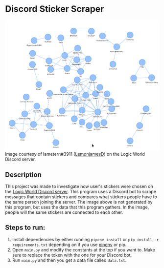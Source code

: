 # Discord Sticker Scraper
![](graph.png)<br/>Image courtesy of lametern#3911 ([LemonjamesD](https://github.com/LemonjamesD)) on the Logic World Discord server.

## Description
This project was made to investigate how user's stickers were chosen on the [Logic World Discord server](https://discord.gg/XBB3UffgNu). This program uses a Discord bot to scrape messages that contain stickers and compares what stickers people have to the same person joining the server. The image above is not generated by this program, but uses the data that this program gathers. In the image, people will the same stickers are connected to each other.

## Steps to run:
1. Install dependencies by either running `pipenv install` or `pip install -r requirements.txt` depending on if you use [pipenv](https://pipenv.pypa.io/en/latest/) or pip. 
1. Open `main.py` and modify the constants at the top if you want to. Make sure to replace the token with the one for your Discord bot.
2. Run `main.py` and then you get a data file called `data.txt`.